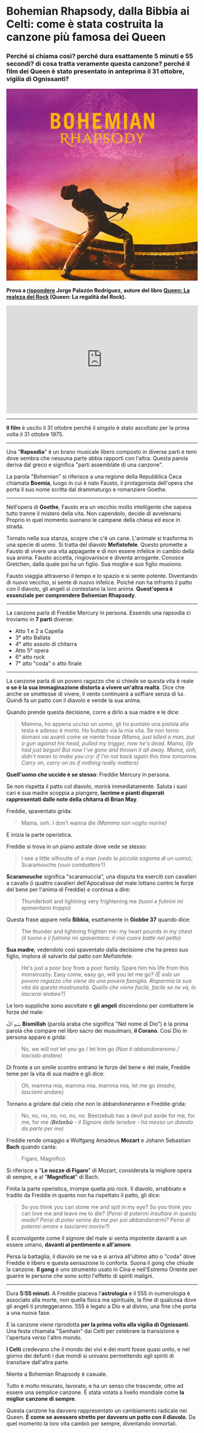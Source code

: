 # Bohemian Rhapsody, dalla Bibbia ai Celti: come è stata costruita la canzone più famosa dei Queen

### Perché si chiama così? perché dura esattamente 5 minuti e 55 secondi? di cosa tratta veramente questa canzone? perché il film dei Queen è stato presentato in anteprima il 31 ottobre, vigilia di Ognissanti?

![copertina dell'album Bohemian Rhapsody dei Queen](/img/bohemian-rhapsody.jpeg)

**Prova a [rispondere](https://twitter.com/jorge_palazon/status/1058208628228976640) Jorge Palazón Rodríguez, autore del libro [Queen: La realeza del Rock](https://amzn.to/3UQA3FU) (Queen: La regalità del Rock).**

 <div style="position: relative; padding-bottom: 56.25%; height: 0; overflow: hidden;">
  <iframe src="https://www.youtube.com/embed/fJ9rUzIMcZQ" 
          style="position: absolute; top: 0; left: 0; width: 100%; height: 100%;" 
          frameborder="0" 
          allowfullscreen></iframe>
</div>

---

**Il film** è uscito il 31 ottobre perché il singolo è stato ascoltato per la prima volta il 31 ottobre 1975.

---

Una "**Rapsodia**" è un brano musicale libero composto in diverse parti e temi dove sembra che nessuna parte abbia rapporti con l'altra. Questa parola deriva dal greco e significa "parti assemblate di una canzone".

La parola "Bohemian" si riferisce a una regione della Repubblica Ceca chiamata **Boemia**, luogo in cui è nato Fausto, il protagonista dell'opera che porta il suo nome scritta dal drammaturgo e romanziere Goethe.

---

Nell'opera di **Goethe**, Fausto era un vecchio molto intelligente che sapeva tutto tranne il mistero della vita. Non capendolo, decide di avvelenarsi. Proprio in quel momento suonano le campane della chiesa ed esce in strada.

Tornato nella sua stanza, scopre che c'è un cane. L'animale si trasforma in una specie di uomo. Si tratta del diavolo **Mefistofele**. Questo promette a Fausto di vivere una vita appagante e di non essere infelice in cambio della sua anima. Fausto accetta, ringiovanisce e diventa arrogante. Conosce Gretchen, dalla quale poi ha un figlio. Sua moglie e suo figlio muoiono.

Fausto viaggia attraverso il tempo e lo spazio e si sente potente. Diventando di nuovo vecchio, si sente di nuovo infelice. Poiché non ha infranto il patto con il diavolo, gli angeli si contestano la loro anima. **Quest'opera è essenziale per comprendere Bohemian Rhapsody**.

---

La canzone parla di Freddie Mercury in persona. Essendo una rapsodia ci troviamo in **7 parti** diverse:

- Atto 1 e 2 a Capella
- 3° atto Ballata
- 4° atto assolo di chitarra
- Atto 5° opera
- 6° atto rock
- 7° atto "coda" o atto finale

---

La canzone parla di un povero ragazzo che si chiede se questa vita è reale **o se è la sua immaginazione distorta a vivere un'altra realtà**. Dice che anche se smettesse di vivere, il vento continuerà a soffiare senza di lui. Quindi fa un patto con il diavolo e vende la sua anima.

Quando prende questa decisione, corre a dirlo a sua madre e le dice:

> Mamma, ho appena ucciso un uomo, gli ho puntato una pistola alla testa e adesso è morto. Ho buttato via la mia vita. Se non torno domani vai avanti come se niente fosse *(Mama, just killed a man, put a gun against his head, pulled my trigger, now he's dead. Mama, life had just begun! But now I've gone and thrown it all away. Mama, ooh, didn't mean to make you cry: if I'm not back again this time tomorrow. Carry on, carry on as if nothing really matters)*

**Quell'uomo che uccide è se stesso**: Freddie Mercury in persona.

Se non rispetta il patto col diavolo, morirà immediatamente. Saluta i suoi cari e sua madre scoppia a piangere, **lacrime e pianti disperati rappresentati dalle note della chitarra di Brian May**.

Freddie, spaventato grida:

> Mama, ooh. I don't wanna die *(Mamma non voglio morire)*

E inizia la parte operistica.

Freddie si trova in un piano astrale dove vede se stesso:

> I see a little silhoutte of a man *(vedo la piccola sagoma di un uomo)*; Scaramouche *(vuoi combattere?)*

**Scaramouche** significa "scaramuccia", una disputa tra eserciti con cavalieri a cavallo (i quattro cavalieri dell'Apocalisse del male lottano contro le forze del bene per l'anima di Freddie) e continua a dire:

> Thunderbolt and lightning very frightening me *(tuoni e fulmini mi spaventano troppo)*

Questa frase appare nella **Bibbia**, esattamente in **Giobbe 37** quando dice:

> The thunder and lightning frighten me: my heart pounds in my chest *(il tuono e il fulmine mi spaventano: il mio cuore batte nel petto)*

**Sua madre**, vedendolo così spaventato dalla decisione che ha preso suo figlio, implora di salvarlo dal patto con Mefistofele:

> He's just a poor boy from a poor family. Spare him his life from this monstrosity. Easy come, easy go, will you let me go? *(È solo un povero ragazzo che viene da una povera famiglia. Risparmia la sua vita da questa mostruosità. Quello che viene facile, facile se ne va, lo lascerai andare?)*

Le loro suppliche sono ascoltate e **gli angeli** discendono per combattere le forze del male:

بِسْمِ ٱللَّٰهِ **Bismillah** (parola araba che significa "Nel nome di Dio") è la prima parola che compare nel libro sacro dei musulmani, **il Corano**. Così Dio in persona appare e grida:

> No, we will not let you go / let him go *(Non ti abbandoneremo / lascialo andare)*

Di fronte a un simile scontro entrano le forze del bene e del male, Freddie teme per la vita di sua madre e gli dice:

> Oh, mamma mia, mamma mia, mamma mia, let me go *(madre, lasciami andare)*

Tornano a gridare dal cielo che non lo abbandoneranno e Freddie grida:

> No, no, no, no, no, no, no. Beelzebub has a devil put aside for me, for me, for me *(**Belzebù** - il Signore delle tenebre - ha messo un diavolo da parte per me)*

Freddie rende omaggio a Wolfgang Amadeus **Mozart** e Johann Sebastian **Bach** quando canta:

> Figaro, Magnifico

Si riferisce a "**Le nozze di Figaro**" di Mozart, considerata la migliore opera di sempre, e al "**Magnificat**" di Bach.

Finita la parte operistica, irrompe quella più rock. Il diavolo, arrabbiato e tradito da Freddie in quanto non ha rispettato il patto, gli dice:

> So you think you can stone me and spit in my eye? So you think you can love me and leave me to die? *(Pensi di potermi insultare in questo modo? Pensi di poter venire da me per poi abbandonarmi? Pensi di potermi amare e lasciarmi morire?)*

È sconvolgente come il signore del male si senta impotente davanti a un essere umano, **davanti al pentimento e all'amore**.

Persa la battaglia, il diavolo se ne va e si arriva all'ultimo atto o "coda" dove Freddie è libero e questa sensazione lo conforta. Suona il gong che chiude la canzone. **Il gong** è uno strumento usato in Cina e nell'Estremo Oriente per guarire le persone che sono sotto l'effetto di spiriti maligni.

---

Dura **5:55 minuti**. A Freddie piaceva l'**astrologia** e il 555 in numerologia è associato alla morte, non quella fisica ma spirituale, la fine di qualcosa dove gli angeli ti proteggeranno. 555 è legato a Dio e al divino, una fine che porta a una nuova fase.

E la canzone viene riprodotta **per la prima volta alla vigilia di Ognissanti**. Una festa chiamata "Samhain" dai Celti per celebrare la transizione e l'apertura verso l'altro mondo.

**I Celti** credevano che il mondo dei vivi e dei morti fosse quasi unito, e nel giorno dei defunti i due mondi si univano permettendo agli spiriti di transitare dall'altra parte.

Niente a Bohemian Rhapsody è casuale.

Tutto è molto misurato, lavorato, e ha un senso che trascende, oltre ad essere una semplice canzone. È stata votata a livello mondiale come **la miglior canzone di sempre**.

Questa canzone ha davvero rappresentato un cambiamento radicale nei Queen. **È come se avessero stretto per davvero un patto con il diavolo**. Da quel momento la loro vita cambiò per sempre, diventando immortali.